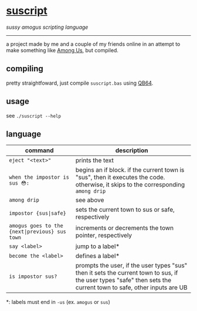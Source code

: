 # [suscript](https://esolangs.org/wiki/Suscript)

*sussy amogus scripting language*

---

a project made by me and a couple of my friends online in an attempt to make something like [Among Us](https://esolangs.org/wiki/Among_Us), but compiled.

## compiling

pretty straightfoward, just compile `suscript.bas` using [QB64](https://qb64.org).

## usage

see `./suscript --help`

## language

| command | description |
| ------- | ----------- |
| `eject "<text>"` | prints the text |
| `when the impostor is sus 😳:` | begins an if block. if the current town is "sus", then it executes the code. otherwise, it skips to the corresponding `among drip` |
| `among drip` | see above |
| `impostor {sus\|safe}` | sets the current town to sus or safe, respectively |
| `amogus goes to the {next\|previous} sus town` | increments or decrements the town pointer, respectively |
| `say <label>` | jump to a label\* |
| `become the <label>` | defines a label\* |
| `is impostor sus?` | prompts the user, if the user types "sus" then it sets the current town to sus, if the user types "safe" then sets the current town to safe, other inputs are UB |

\*: labels must end in `-us` (ex. `amogus` or `sus`)
